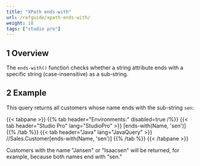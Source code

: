 ```yaml
---
title: "XPath ends-with"
url: /refguide/xpath-ends-with/
weight: 18
tags: ["studio pro"]
---
```


## 1 Overview

The `ends-with()` function checks whether a string attribute ends with a specific string (case-insensitive) as a sub-string.

## 2 Example

This query returns all customers whose name ends with the sub-string `sen`:

{{< tabpane >}}
  {{% tab header="Environments:" disabled=true /%}}
  {{< tab header="Studio Pro" lang="StudioPro" >}}
    [ends-with(Name, 'sen')]
    {{% /tab %}}
  {{< tab header="Java" lang="JavaQuery" >}}
     //Sales.Customer[ends-with(Name, 'sen')]
    {{% /tab %}}
{{< /tabpane >}}

Customers with the name "Jansen" or "Isaacsen" will be returned, for example, because both names end with "sen."
